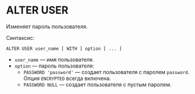 # ALTER USER

Изменяет пароль пользователя.

Синтаксис:

```yql
ALTER USER user_name [ WITH ] option [ ... ]
```

* `user_name` — имя пользователя.
* `option` — пароль пользователя:
  * `PASSWORD 'password'` — создает пользователя с паролем `password`. Опция `ENCRYPTED` всегда включена.
  * `PASSWORD NULL` — создает пользователя с пустым паролем.
